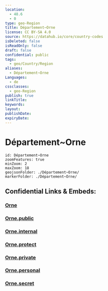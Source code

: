 ```yaml
---
location:
  - 48.6
  - 0
type: geo-Region
title: Département~Orne
license: CC BY-SA 4.0
source: https://datahub.io/core/country-codes
isDeleted: false
isReadOnly: false
draft: false
confidential: public
tags:
  - geo/Country/Region
aliases:
  - Département~Orne
Languages:
  - de
cssclasses:
  - geo-Region
publish: true
linkTitle:
keywords:
layout:
publishDate:
expiryDate:
---
```


# Département~Orne

```leaflet
id: Département~Orne
zoomFeatures: true 
minZoom: 2 
maxZoom: 18
geojsonFolder: ./Département~Orne/
markerFolder: ./Département~Orne/
```


## Confidential Links & Embeds: 

### [Orne](/_Standards/Earth/Continent/Europe/Europe~West/France/regions~France/Normandie/departments~Normandie/Orne.md) 

### [Orne.public](/_public/Earth/Continent/Europe/Europe~West/France/regions~France/Normandie/departments~Normandie/Orne.public.md) 

### [Orne.internal](/_internal/Earth/Continent/Europe/Europe~West/France/regions~France/Normandie/departments~Normandie/Orne.internal.md) 

### [Orne.protect](/_protect/Earth/Continent/Europe/Europe~West/France/regions~France/Normandie/departments~Normandie/Orne.protect.md) 

### [Orne.private](/_private/Earth/Continent/Europe/Europe~West/France/regions~France/Normandie/departments~Normandie/Orne.private.md) 

### [Orne.personal](/_personal/Earth/Continent/Europe/Europe~West/France/regions~France/Normandie/departments~Normandie/Orne.personal.md) 

### [Orne.secret](/_secret/Earth/Continent/Europe/Europe~West/France/regions~France/Normandie/departments~Normandie/Orne.secret.md)

